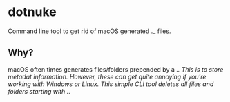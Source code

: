 # dotnuke

Command line tool to get rid of macOS generated ._ files.

## Why?

macOS often times generates files/folders prepended by a ._. This is to store metadat information. However, these can get quite annoying if you're working with Windows or Linux. This simple CLI tool deletes all files and folders starting with ._.
